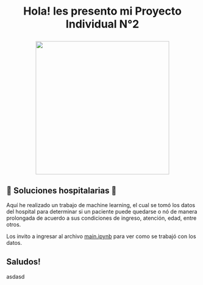 # <h1 align="center"> Hola! les presento mi **Proyecto Individual N°2** <p align="center">


  
  <p align="center">
<img src="https://github.com/faculopez-code/PI02ML/blob/main/image/DALL%C2%B7E%202022-12-15%2022.35.17%20-%20a%20person%20doing%20a%20machine%20learning%20project%20resulting%20in%20a%20cartoon%20computer%20explosion.png?raw=true"   
height="350" width="350">
</p>
  
## 🏥 **Soluciones hospitalarias** 🏥

  Aquí he realizado un trabajo de machine learning, el cual se tomó los datos del hospital para determinar si un paciente puede quedarse o nó de manera prolongada de acuerdo a sus condiciones de ingreso, atención, edad, entre otros. 
  
  Los invito a ingresar al archivo [main.ipynb](https://github.com/faculopez-code/PI02ML/blob/main/main.ipynb) para ver como se trabajó con los datos.
  
  
## Saludos!

  asdasd
